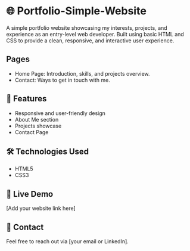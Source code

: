 # 🌐 Portfolio-Simple-Website

A simple portfolio website showcasing my interests, projects, and experience as an entry-level web developer. Built using basic HTML and CSS to provide a clean, responsive, and interactive user experience.

## Pages
- Home Page: Introduction, skills, and projects overview.
- Contact: Ways to get in touch with me.
  
## 🚀 Features  
- Responsive and user-friendly design  
- About Me section  
- Projects showcase  
- Contact Page  

## 🛠️ Technologies Used  
- HTML5  
- CSS3  

## 📌 Live Demo  
[Add your website link here]  

## 📩 Contact  
Feel free to reach out via [your email or LinkedIn].  
